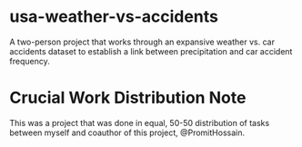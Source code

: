 # usa-weather-vs-accidents
A two-person project that works through an expansive weather vs. car accidents dataset to establish a link between precipitation and car accident frequency.

# Crucial Work Distribution Note
This was a project that was done in equal, 50-50 distribution of tasks between myself and coauthor of this project, @PromitHossain. 
